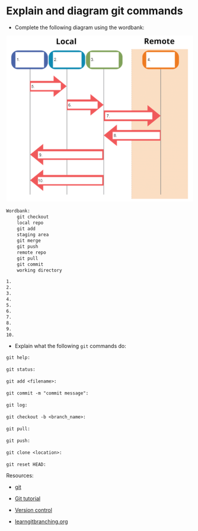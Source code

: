 # Explain and diagram git commands

- Complete the following diagram using the wordbank:

![Version Control](./version_control.PNG)

```text
Wordbank:
    git checkout
    local repo
    git add
    staging area
    git merge
    git push
    remote repo
    git pull
    git commit
    working directory
```

```text
1.
2.
3.
4.
5.
6.
7.
8.
9.
10.
```

- Explain what the following `git` commands do:

```text
git help:

git status:

git add <filename>:

git commit -m "commit message":

git log:

git checkout -b <branch_name>:

git pull:

git push:

git clone <location>:

git reset HEAD:

```


Resources:

- [git](https://git-scm.com/docs/)

- [Git tutorial](https://www.edureka.co/blog/git-tutorial/)

- [Version control](https://missing.csail.mit.edu/2020/version-control/)

- [learngitbranching.org](https://learngitbranching.js.org/?locale=en_US)
